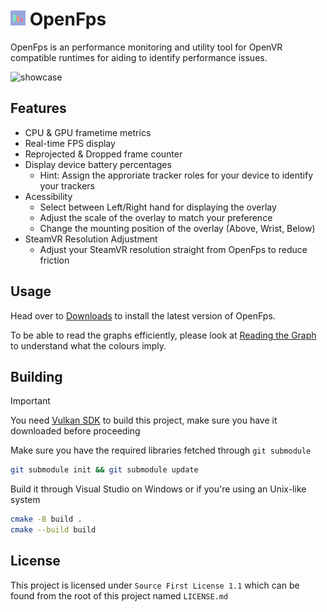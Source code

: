 # <img src="https://github.com/Nyabsi/OpenFps/blob/master/resources/icon.png" height="24" width="24"> OpenFps

OpenFps is an performance monitoring and utility tool for OpenVR compatible runtimes for aiding to identify performance issues.

![showcase](https://github.com/user-attachments/assets/a00a6ab2-e0c9-4b56-9152-b53b1bbffc56)

## Features

- CPU & GPU frametime metrics
- Real-time FPS display
- Reprojected & Dropped frame counter
- Display device battery percentages
	- Hint: Assign the approriate tracker roles for your device to identify your trackers
- Acessibility
	- Select between Left/Right hand for displaying the overlay
	- Adjust the scale of the overlay to match your preference
	- Change the mounting position of the overlay (Above, Wrist, Below)
- SteamVR Resolution Adjustment
	- Adjust your SteamVR resolution straight from OpenFps to reduce friction
 
## Usage

Head over to [Downloads](https://github.com/Nyabsi/OpenFps/releases) to install the latest version of OpenFps.

To be able to read the graphs efficiently, please look at [Reading the Graph](https://github.com/Nyabsi/OpenFps/wiki/Reading-the-Graph) to understand what the colours imply.

## Building

> [!IMPORTANT]
> You need [Vulkan SDK](https://vulkan.lunarg.com/) to build this project, make sure you have it downloaded before proceeding

Make sure you have the required libraries fetched through `git submodule`

```sh
git submodule init && git submodule update
```

Build it through Visual Studio on Windows or if you're using an Unix-like system

```sh
cmake -B build .
cmake --build build
```

## License

This project is licensed under `Source First License 1.1` which can be found from the root of this project named `LICENSE.md`
